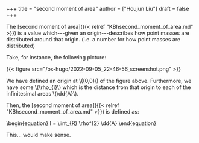 +++
title = "second moment of area"
author = ["Houjun Liu"]
draft = false
+++

The [second moment of area]({{< relref "KBhsecond_moment_of_area.md" >}}) is a value which---given an origin---describes how point masses are distributed around that origin. (i.e. a number for how point masses are distributed)

Take, for instance, the following picture:

{{< figure src="/ox-hugo/2022-09-05_22-46-56_screenshot.png" >}}

We have defined an origin at \\((0,0)\\) of the figure above. Furthermore, we have some \\(\rho\_{i}\\) which is the distance from that origin to each of the infinitesimal areas \\(\dd{A}\\).

Then, the [second moment of area]({{< relref "KBhsecond_moment_of_area.md" >}}) is defined as:

\begin{equation}
I = \iint\_{R} \rho^{2} \dd{A}
\end{equation}

This... would make sense.